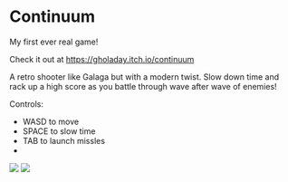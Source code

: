 # Continuum

My first ever real game!

Check it out at https://gholaday.itch.io/continuum

A retro shooter like Galaga but with a modern twist. Slow down time and rack up a high score as you battle through wave after wave of enemies!

Controls:

- WASD to move
- SPACE to slow time
- TAB to launch missles
- 

![](https://img.itch.io/aW1hZ2UvMjU5MTcvMTQ0NjgwLnBuZw==/original/aGDSQS.png)
![](https://img.itch.io/aW1hZ2UvMjU5MTcvMTQ0NjgyLnBuZw==/original/SRpClG.png)
